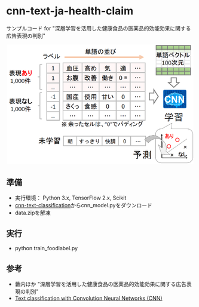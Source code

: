 # cnn-text-ja-health-claim
サンプルコード for "深層学習を活用した健康食品の医薬品的効能効果に関する広告表現の判別"

<p align="center"><img src="https://github.com/yabuuchi-hiroaki/cnn-text-ja-health-claim/blob/img/overview.png" width="500"></p>

## 準備
- 実行環境： Python 3.x, TensorFlow 2.x, Scikit
- [cnn-text-classification](https://github.com/cmasch/cnn-text-classification)からcnn_model.pyをダウンロード
- data.zipを解凍

## 実行
- python train_foodlabel.py

## 参考
- 藪内ほか "深層学習を活用した健康食品の医薬品的効能効果に関する広告表現の判別"
- [Text classification with Convolution Neural Networks (CNN)](https://github.com/cmasch/cnn-text-classification)

